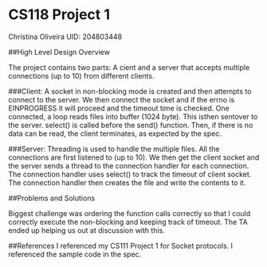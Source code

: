 # CS118 Project 1

Christina Oliveira
UID: 204803448

##High Level Design Overview

The project contains two parts: A cient and a server that accepts multiple connections (up to 10) from different clients.

###Client:
A socket in non-blocking mode is created and then attempts to connect to the server. We then connect the socket and if the errno is EINPROGRESS it will proceed and the timeout time is checked. One connected, a loop reads files into buffer (1024 byte). This isthen sentover to the server. select() is called before the send() function. Then, if there is no data can be read, the client terminates, as expected by the spec.

###Server:
Threading is used to handle the multiple files. All the connections are first listened to (up to 10). We then get the client socket and the server sends a thread to the connection handler for each connection. The connection handler uses select() to track the timeout of client socket. The connection handler then creates the file and write the contents to it.

##Problems and Solutions

Biggest challenge was ordering the function calls correctly so that I could correctly execute the non-blocking and keeping track of timeout. The TA ended up helping us out at discussion with this.

##References
I referenced my CS111 Project 1 for Socket protocols.
I referenced the sample code in the spec.




